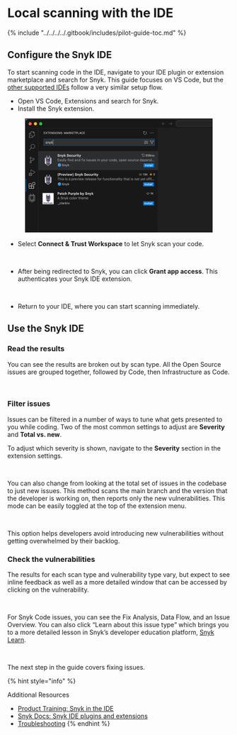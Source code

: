 # Local scanning with the IDE

{% include "../../../../.gitbook/includes/pilot-guide-toc.md" %}

## Configure the Snyk IDE

To start scanning code in the IDE, navigate to your IDE plugin or extension marketplace and search for Snyk. This guide focuses on VS Code, but the [other supported IDEs](../../../../developer-tools/snyk-ide-plugins-and-extensions/) follow a very similar setup flow.

* Open VS Code, Extensions and search for Snyk.
* Install the Snyk extension.

<figure><img src="../../../../.gitbook/assets/image (40).png" alt=""><figcaption></figcaption></figure>

* Select **Connect & Trust Workspace** to let Snyk scan your code.

<figure><img src="https://lh7-rt.googleusercontent.com/docsz/AD_4nXesxK_N2_rft7boTn2XoMiTvyyi9VClXBZ64kU4Jprojyu3C3mYYaQlpamq5PWDULrUFsG2MyOFXezWWUn3_4oMlF__xu_4PjVJEF7lQQ5jFc2sqT3NhZt5bheUJOqpajKXGqpJmA?key=i_CNrr-DvB8PGUAzq09BT3pc" alt=""><figcaption></figcaption></figure>

* After being redirected to Snyk, you can click **Grant app access**. This authenticates your Snyk IDE extension.

<figure><img src="https://lh7-rt.googleusercontent.com/docsz/AD_4nXd9acXhko99qCN0uD5gaOu7N_sEDxHeQKn8GVdmfcMFLJ4IUs5Y0BVaYtHdPQcwqaJW63iEVEZ-37wl7DBrkUT_zsjUBv3Ar-loSvnhjm0tuV5ay9qF1_83iPDNV50pj3caXg22pg?key=i_CNrr-DvB8PGUAzq09BT3pc" alt=""><figcaption></figcaption></figure>

* Return to your IDE, where you can start scanning immediately.&#x20;

## Use the Snyk IDE

### Read the results

You can see the results are broken out by scan type. All the Open Source issues are grouped together, followed by Code, then Infrastructure as Code.

<figure><img src="https://lh7-rt.googleusercontent.com/docsz/AD_4nXfEwAZTkQDih4_j2v7UqXQeLV2OlGXmgEAzPi3TOGojBAsUwhUuRPU09SKOECs4ho7vamwk-0P-2eeR3o_y3_R2G8tRrLxxn-0SsYHWqVfFYA35QvqqDlkaBVKZolcoCJ3TTWfj?key=i_CNrr-DvB8PGUAzq09BT3pc" alt=""><figcaption></figcaption></figure>

### Filter issues

Issues can be filtered in a number of ways to tune what gets presented to you while coding. Two of the most common settings to adjust are ‌**Severity** and **Total vs. new**.

To adjust which severity is shown, navigate to the **Severity** section in the extension settings.

<figure><img src="https://lh7-rt.googleusercontent.com/docsz/AD_4nXfrWs66nt4A0swZ1i7tgWaXzdevqIG3sUXhUnp5Ac2AyQP6dF678QBLoo3_o64Tcp7KuhT6wFKJbhnEh5ijdIgb7DPCIP04p9-4Dx0uzu6feCM5F7Wa8G6PfL2v3kqymqP9tzhr?key=i_CNrr-DvB8PGUAzq09BT3pc" alt=""><figcaption></figcaption></figure>

You can also change from looking at the total set of issues in the codebase to just new issues. This method scans the main branch and the version that the developer is working on, then reports only the new vulnerabilities. This mode can be easily toggled at the top of the extension menu.

<figure><img src="https://lh7-rt.googleusercontent.com/docsz/AD_4nXcyxcHyZ-CvP-Ri9F4pHCRKGCRpzgABhB06WozPHT3w3J_BTdUFBeX5rzJajhKNIQe0u3zYay2MDPT_LlAXco-nNq3akF0ASA7drSGhM7Yzcc_6KNEGkWvMD5lbj02T3hOlaTGH?key=i_CNrr-DvB8PGUAzq09BT3pc" alt=""><figcaption></figcaption></figure>

This option helps developers avoid introducing new vulnerabilities without getting overwhelmed by their backlog.

### Check the vulnerabilities

The results for each scan type and vulnerability type vary, but expect to see inline feedback as well as a more detailed window that can be accessed by clicking on the vulnerability.

<figure><img src="https://lh7-rt.googleusercontent.com/docsz/AD_4nXc-IFnmluEMchIOAgwW7-eDTzIV_k4M8XCd3ss4athOzyoLi4MBTqRgXEJhDh6y-0mH6B7hrCb6kaeUnfFH0ynFtFTjcq3Pm-Pf2I1okriX3jBg5spJ8IzDqMhuLwJPGccn2AZhOA?key=i_CNrr-DvB8PGUAzq09BT3pc" alt=""><figcaption></figcaption></figure>

For Snyk Code issues, you can see the Fix Analysis, Data Flow, and an Issue Overview. You can also click “Learn about this issue type” which brings you to a more detailed lesson in Snyk’s developer education platform, [Snyk Learn](https://learn.snyk.io/).

<figure><img src="https://lh7-rt.googleusercontent.com/docsz/AD_4nXfp_x_fKA8lVV_wmvtw4eXnn1p47MmbQsXrO92GgLeVyw5PiPa4fqAp1fjIfIdBrTP5jeYGkY3P26vMMt5gCkVbepgKp27b6hBBu0RFSorkVs-E_niw8qKsx9M9ASJBtqXRBesb7g?key=i_CNrr-DvB8PGUAzq09BT3pc" alt=""><figcaption></figcaption></figure>

The next step in the guide covers fixing issues.

{% hint style="info" %}


Additional Resources

* [Product Training: Snyk in the IDE](https://learn.snyk.io/lesson/snyk-in-an-ide)
* [Snyk Docs: Snyk IDE plugins and extensions](../../../../developer-tools/snyk-ide-plugins-and-extensions/)
* [Troubleshooting](../../../../developer-tools/snyk-ide-plugins-and-extensions/troubleshooting-ides/)
{% endhint %}
